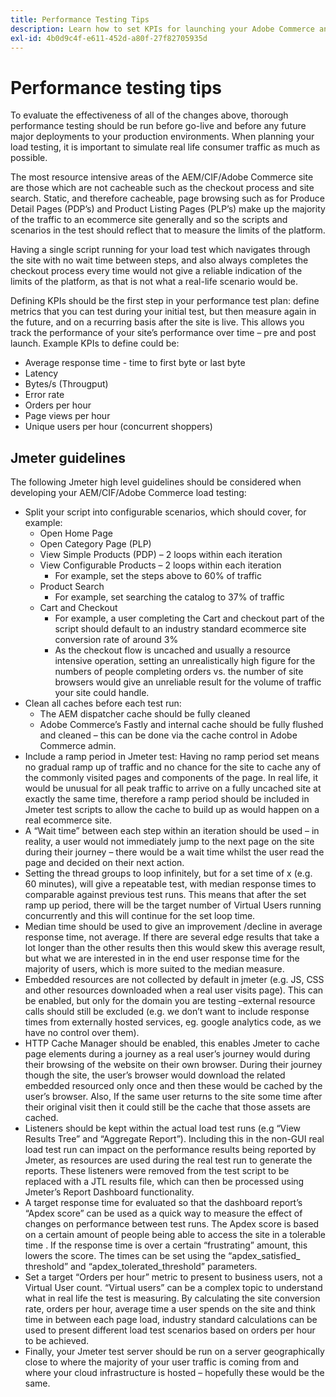 ```yaml
---
title: Performance Testing Tips
description: Learn how to set KPIs for launching your Adobe Commerce and ADobe Experience Manager solution.
exl-id: 4b0d9c4f-e611-452d-a80f-27f82705935d
---
```

# Performance testing tips

To evaluate the effectiveness of all of the changes above, thorough performance testing should be run before go-live and before any future major deployments to your production environments. When planning your load testing, it is important to simulate real life consumer traffic as much as possible.

The most resource intensive areas of the AEM/CIF/Adobe Commerce site are those which are not cacheable such as the checkout process and site search. Static, and therefore cacheable, page browsing such as for Produce Detail Pages (PDP’s) and Product Listing Pages (PLP’s) make up the majority of the traffic to an ecommerce site generally and so the scripts and scenarios in the test should reflect that to measure the limits of the platform.

Having a single script running for your load test which navigates through the site with no wait time between steps, and also always completes the checkout process every time would not give a reliable indication of the limits of the platform, as that is not what a real-life scenario would be.

Defining KPIs should be the first step in your performance test plan: define metrics that you can test during your initial test, but then measure again in the future, and on a recurring basis after the site is live. This allows you track the performance of your site’s performance over time – pre and post launch. Example KPIs to define could be:

- Average response time - time to first byte or last byte
- Latency
- Bytes/s (Througput)
- Error rate
- Orders per hour
- Page views per hour
- Unique users per hour (concurrent shoppers)

## Jmeter guidelines

The following Jmeter high level guidelines should be considered when developing your AEM/CIF/Adobe Commerce load testing:

- Split your script into configurable scenarios, which should cover, for example:
  - Open Home Page
  - Open Category Page (PLP)
  - View Simple Products (PDP) – 2 loops within each iteration
  - View Configurable Products – 2 loops within each iteration
    - For example,  set the steps above to 60% of traffic
  - Product Search
    - For example, set searching the catalog to 37% of traffic
  - Cart and Checkout
    - For example, a user completing the Cart and checkout part of the script should default to an industry standard ecommerce site conversion rate of around 3%
    - As the checkout flow is uncached and usually a resource intensive operation, setting an unrealistically high figure for the numbers of people completing orders vs. the number of site browsers would give an unreliable result for the volume of traffic your site could handle.
- Clean all caches before each test run:
  - The AEM dispatcher cache should be fully cleaned
  - Adobe Commerce’s Fastly and internal cache should be fully flushed and cleaned – this can be done via the cache control in Adobe Commerce admin.
- Include a ramp period in Jmeter test: Having no ramp period set means no gradual ramp up of traffic and no chance for the site to cache any of the commonly visited pages and components of the page. In real life, it would be unusual for all peak traffic to arrive on a fully uncached site at exactly the same time, therefore a ramp period should be included in Jmeter test scripts to allow the cache to build up as would happen on a real ecommerce site.
- A “Wait time” between each step within an iteration should be used – in reality, a user would not
immediately jump to the next page on the site during their journey – there would be a wait time whilst the user read the page and decided on their next action.
- Setting the thread groups to loop infinitely, but for a set time of x (e.g. 60 minutes), will give a repeatable test, with median response times to comparable against previous test runs. This means that after the set ramp up period, there will be the target number of Virtual Users running concurrently and this will continue for the set loop time.
- Median time should be used to give an improvement /decline in average response time, not average. If
there are several edge results that take a lot longer than the other results then this would skew this average result, but what we are interested in in the end user response time for the majority of users, which is more suited to the median measure.
- Embedded resources are not collected by default in jmeter (e.g. JS, CSS and other resources downloaded when a real user visits page). This can be enabled, but only for the domain you are testing –external resource calls should still be excluded (e.g. we don’t want to include response times from externally hosted services, eg. google analytics code, as we have no control over them).
- HTTP Cache Manager should be enabled, this enables Jmeter to cache page elements during a journey as
a real user’s journey would during their browsing of the website on their own browser. During their journey though the site, the user’s browser would download the related embedded resourced only once and then these would be cached by the user’s browser. Also, If the same user returns to the site some time after their original visit then it could still be the cache that those assets are cached.
- Listeners should be kept within the actual load test runs (e.g “View Results Tree” and “Aggregate Report”). Including this in the non-GUI real load test run can impact on the performance results being reported by Jmeter, as resources are used during the real test run to generate the reports. These listeners were removed from the test script to be replaced with a JTL results file, which can then be processed using Jmeter’s Report Dashboard functionality.
- A target response time for evaluated so that the dashboard report’s “Apdex score” can be used as a quick way to measure the effect of changes on performance between test runs. The Apdex score is based on a certain amount of people being able to access the site in a tolerable time . If the response time is over a certain “frustrating” amount, this lowers the score. The times can be set using the “apdex_satisfied_ threshold” and “apdex_tolerated_threshold” parameters.
- Set a target “Orders per hour” metric to present to business users, not a Virtual User count. “Virtual users” can be a complex topic to understand what in real life the test is measuring. By calculating the site conversion rate, orders per hour, average time a user spends on the site and think time in between each page load, industry standard calculations can be used to present different load test scenarios based on orders per hour to be achieved.
- Finally, your Jmeter test server should be run on a server geographically close to where the majority of your user traffic is coming from and where your cloud infrastructure is hosted – hopefully these would be the same.
